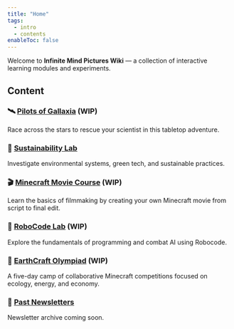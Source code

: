 ```yaml
---
title: "Home"
tags:
  - intro
  - contents
enableToc: false
---
```


Welcome to **Infinite Mind Pictures Wiki** — a collection of interactive learning modules and experiments.

## Content

### 🛰️ [Pilots of Gallaxia](/pilots_of_gallaxia/) (WIP)

Race across the stars to rescue your scientist in this tabletop adventure.

### 🌱 [Sustainability Lab](/sustainability_lab/)

Investigate environmental systems, green tech, and sustainable practices.

### 🎬 [Minecraft Movie Course](/minecraft_movie_course/) (WIP)

Learn the basics of filmmaking by creating your own Minecraft movie from script to final edit.

### 🚀 [RoboCode Lab](/robocode/) (WIP)

Explore the fundamentals of programming and combat AI using Robocode.

### 🏅 [EarthCraft Olympiad](/earthcraft_olympiad/) (WIP)

A five-day camp of collaborative Minecraft competitions focused on ecology, energy, and economy.

### 📰 [Past Newsletters](/past_newsletters/)

Newsletter archive coming soon.
